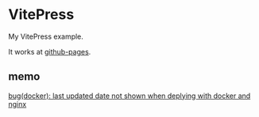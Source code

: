 # VitePress

My VitePress example.

It works at [github-pages](https://y-moriya.github.io/vitepress).

## memo

[bug(docker): last updated date not shown when deplying with docker and nginx](https://github.com/vuejs/vitepress/issues/604)
